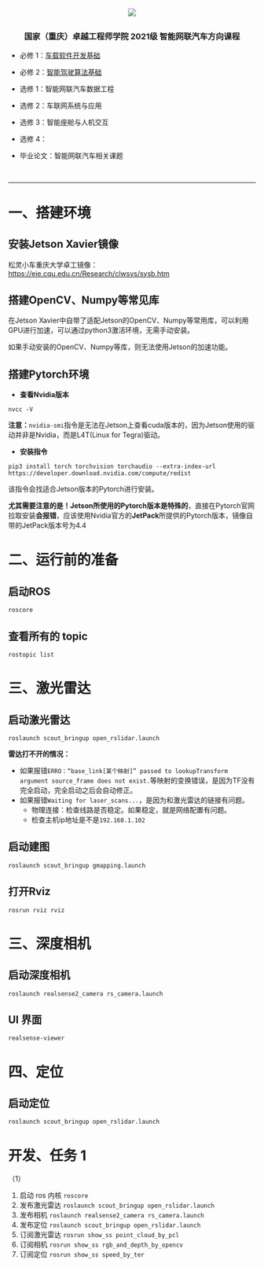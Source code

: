 <h1 align="center">

[![](https://english.cqu.edu.cn/img/logo.png)](https://eie.cqu.edu.cn/)

</h1>

<h3 align="center">

国家（重庆）卓越工程师学院 2021级 智能网联汽车方向课程
  
</h3>

* 必修 1：[车载软件开发基础](./车载软件开发基础/)

* 必修 2：[智能驾驶算法基础](./车载软件算法基础/)

* 选修 1：智能网联汽车数据工程

* 选修 2：车联网系统与应用

* 选修 3：智能座舱与人机交互

* 选修 4：

* 毕业论文：智能网联汽车相关课题

<br>

---

# 一、搭建环境

## 安装Jetson Xavier镜像

松灵小车重庆大学卓工镜像：https://eie.cqu.edu.cn/Research/clwsys/sysb.htm

## 搭建OpenCV、Numpy等常见库

在Jetson Xavier中自带了适配Jetson的OpenCV、Numpy等常用库，可以利用GPU进行加速，可以通过python3激活环境，无需手动安装。

如果手动安装的OpenCV、Numpy等库，则无法使用Jetson的加速功能。

## 搭建Pytorch环境

- **查看Nvidia版本**

```shell
nvcc -V
```

**注意：**`nvidia-smi`指令是无法在Jetson上查看cuda版本的，因为Jetson使用的驱动并非是Nvidia，而是L4T(Linux for Tegra)驱动。

- **安装指令**

```shell
pip3 install torch torchvision torchaudio --extra-index-url https://developer.download.nvidia.com/compute/redist
```
该指令会找适合Jetson版本的Pytorch进行安装。

**尤其需要注意的是！**Jetson所使用的Pytorch版本是**特殊的**，直接在Pytorch官网拉取安装**会报错**，应该使用Nvidia官方的**JetPack**所提供的Pytorch版本，镜像自带的JetPack版本号为4.4


# 二、运行前的准备

## 启动ROS

```shell
roscore
```

## 查看所有的 topic

```shell
rostopic list
```

# 三、激光雷达

## 启动激光雷达

```shell
roslaunch scout_bringup open_rslidar.launch
```

**雷达打不开的情况：**

- 如果报错`ERRO：“base_link[某个映射]” passed to lookupTransform argument source_frame does not exist.`等映射的变换错误，是因为TF没有完全启动，完全启动之后会自动修正。
- 如果报错`Waiting for laser_scans...`，是因为和激光雷达的链接有问题。
  - 物理连接：检查线路是否稳定。如果稳定，就是网络配置有问题。
  - 检查主机ip地址是不是`192.168.1.102`

## 启动建图

```
roslaunch scout_bringup gmapping.launch
```

## 打开Rviz

```shell
rosrun rviz rviz
```

# 三、深度相机

## 启动深度相机

```
roslaunch realsense2_camera rs_camera.launch
```

## UI 界面

```
realsense-viewer
```

# 四、定位

## 启动定位

```
roslaunch scout_bringup open_rslidar.launch
```

# 开发、任务 1

（1）

1. 启动 ros 内核 `roscore`
2. 发布激光雷达 `roslaunch scout_bringup open_rslidar.launch`
3. 发布相机 `roslaunch realsense2_camera rs_camera.launch`
4. 发布定位 `roslaunch scout_bringup open_rslidar.launch`
5. 订阅激光雷达 `rosrun show_ss point_cloud_by_pcl`
6. 订阅相机 `rosrun show_ss rgb_and_depth_by_opencv`
7. 订阅定位 `rosrun show_ss speed_by_ter`